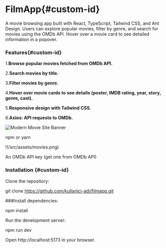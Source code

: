 # FilmApp{#custom-id}

A movie browsing app built with React, TypeScript, Tailwind CSS, and Ant Design. Users can explore popular movies, filter by genre, and search for movies using the OMDb API. Hover over a movie card to see detailed information in a popover.

### Features{#custom-id}



1.**Browse popular movies fetched from OMDb API.**



2.**Search movies by title.**



3.**Filter movies by genre.**



4.**Hover over movie cards to see details (poster, IMDB rating, year, story, genre, cast).**



5.**Responsive design with Tailwind CSS.**



6.**Axios: API requests to OMDb.**

![Modern Movie Site Banner](src/assets/movies.png)

npm or yarn

!(/src/assets/movies.png)

An OMDb API key (get one from OMDb API)




### Installation {#custom-id}


Clone the repository:

git clone https://github.com/kullanici-adi/filmapp.git


###Install dependencies:

npm install


Run the development server:

npm run dev


Open http://localhost:5173 in your browser.

